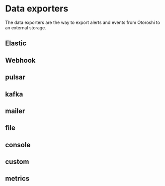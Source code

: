 # Data exporters

The data exporters are the way to export alerts and events from Otoroshi to an external storage.

## Elastic
## Webhook 
## pulsar 
## kafka 
## mailer 
## file 
## console 
## custom 
## metrics 